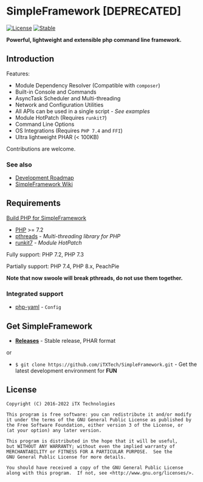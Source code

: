 # SimpleFramework [DEPRECATED]

[![License](https://img.shields.io/github/license/iTXTech/SimpleFramework.svg)](https://github.com/iTXTech/SimpleFramework/blob/master/LICENSE)
[![Stable](https://img.shields.io/badge/stable-2.3.0(8)-brightgreen.svg)](https://github.com/iTXTech/SimpleFramework/releases/tag/v2.3.0)

__Powerful, lightweight and extensible php command line framework.__

## Introduction

Features:

* Module Dependency Resolver (Compatible with `composer`)
* Built-in Console and Commands
* AsyncTask Scheduler and Multi-threading
* Network and Configuration Utilities
* All APIs can be used in a single script - *See examples*
* Module HotPatch (Requires `runkit7`)
* Command Line Options
* OS Integrations (Requires `PHP 7.4` and `FFI`)
* Ultra lightweight PHAR (< 100KB)

Contributions are welcome.

### See also

* [Development Roadmap](https://github.com/iTXTech/SimpleFramework/issues/3)
* [SimpleFramework Wiki](https://github.com/iTXTech/SimpleFramework/wiki)

## Requirements

[Build PHP for SimpleFramework](https://github.com/iTXTech/php-build-scripts)

* [PHP](https://www.php.net/) >= 7.2
* [pthreads](https://github.com/krakjoe/pthreads) - *Multi-threading library for PHP*
* [runkit7](https://github.com/runkit7/runkit7) - *Module HotPatch*

Fully support: PHP 7.2, PHP 7.3

Partially support: PHP 7.4, PHP 8.x, PeachPie

**Note that now swoole will break pthreads, do not use them together.**

### Integrated support

* [php-yaml](https://github.com/php/pecl-file_formats-yaml) - `Config`

## Get SimpleFramework

* __[Releases](https://github.com/iTXTech/SimpleFramework/releases)__ - Stable release, PHAR format

or

* `$ git clone https://github.com/iTXTech/SimpleFramework.git` - Get the latest development environment for **FUN**

## License

    Copyright (C) 2016-2022 iTX Technologies

	This program is free software: you can redistribute it and/or modify
	it under the terms of the GNU General Public License as published by
	the Free Software Foundation, either version 3 of the License, or
	(at your option) any later version.

	This program is distributed in the hope that it will be useful,
	but WITHOUT ANY WARRANTY; without even the implied warranty of
	MERCHANTABILITY or FITNESS FOR A PARTICULAR PURPOSE.  See the
	GNU General Public License for more details.

	You should have received a copy of the GNU General Public License
	along with this program.  If not, see <http://www.gnu.org/licenses/>.
